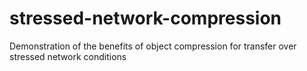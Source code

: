 stressed-network-compression
============================

Demonstration of the benefits of object compression for transfer over stressed network conditions